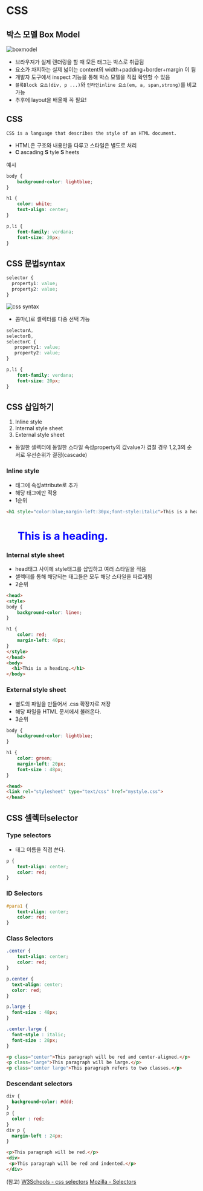 CSS
===

박스 모델 Box Model
----
![boxmodel](https://cloud.githubusercontent.com/assets/253408/18385546/432eee7e-76cc-11e6-882b-0fee9fa5cf0d.png)

- 브라우져가 실제 렌더링을 할 때 모든 태그는 박스로 취급됨
- 요소가 차지하는 실제 넓이는 content의 width+padding+border+margin 이 됨
- 개발자 도구에서 inspect 기능을 통해 박스 모델을 직접 확인할 수 있음
 - `블록Block 요소(div, p ...)`와 `인라인inline 요소(em, a, span,strong)`를 비교 가능
- 추후에 layout을 배울때 꼭 필요!

CSS
---
`CSS is a language that describes the style of an HTML document.`

- HTML은 구조와 내용만을 다루고 스타일은 별도로 처리
-  **C** ascading  **S** tyle  **S** heets

예시

```css
body {
    background-color: lightblue;
}

h1 {
    color: white;
    text-align: center;
}

p,li {
    font-family: verdana;
    font-size: 20px;
}
```

CSS 문법syntax
---

```css
selector {
  property1: value;
  property2: value;
}
```
![css syntax](http://www.w3schools.com/css/selector.gif)


- 콤마(,)로 셀렉터를 다중 선택 가능
```css
selectorA,
selectorB,
selectorC {
   property1: value;
   property2: value;
}
```

```css
p,li {
    font-family: verdana;
    font-size: 20px;
}
```

CSS 삽입하기
---
1. Inline style
2. Internal style sheet
3. External style sheet

- 동일한 셀렉터에 동일한 스타일 속성property의 값value가 겹칠 경우 1,2,3의 순서로 우선순위가 결정(cascade)

### Inline style
- 태그에 속성attribute로 추가
- 해당 태그에만 적용
- 1순위

```html
<h1 style="color:blue;margin-left:30px;font-style:italic">This is a heading.</h1>
```
<h1 style="color:blue;margin-left:30px;">This is a heading.</h1>

### Internal style sheet
- head태그 사이에 style태그를 삽입하고 여러 스타일을 적음
- 셀렉터를 통해 해당되는 태그들은 모두 해당 스타일을 따르게됨
- 2순위

```html
<head>
<style>
body {
    background-color: linen;
}

h1 {
    color: red;
    margin-left: 40px;
}
</style>
</head>
<body>
  <h1>This is a heading.</h1>
</body>
```

### External style sheet
- 별도의 파일을 만들어서 .css 확장자로 저장
- 해당 파일을 HTML 문서에서 불러온다.
- 3순위

```css
body {
    background-color: lightblue;
}

h1 {
    color: green;
    margin-left: 20px;
    font-size : 48px;
}
```

```html
<head>
<link rel="stylesheet" type="text/css" href="mystyle.css">
</head>
```



CSS 셀렉터selector
---
### Type selectors
- 태그 이름을 직접 쓴다.
```css
p {
    text-align: center;
    color: red;
}
```

### ID Selectors
```css
#para1 {
    text-align: center;
    color: red;
}
```

### Class Selectors
```css
.center {
    text-align: center;
    color: red;
}

p.center {
  text-align: center;
  color: red;
}

p.large {
  font-size : 48px;
}

.center.large {
  font-style : italic;
  font-size : 28px;
}

```

```html
<p class="center">This paragraph will be red and center-aligned.</p>
<p class="large">This paragraph will be large.</p>
<p class="center large">This paragraph refers to two classes.</p>
```

### Descendant selectors
```css
div {
  background-color: #ddd;
}
p {
  color : red;
}
div p {
  margin-left : 24px;
}

```

```html
<p>This paragraph will be red.</p>
<div>
 <p>This paragraph will be red and indented.</p>
</div>
```


(참고)
[W3Schools - css selectors](http://www.w3schools.com/cssref/css_selectors.asp)
[Mozilla - Selectors](https://developer.mozilla.org/en/docs/Web/Guide/CSS/Getting_started/Selectors)
